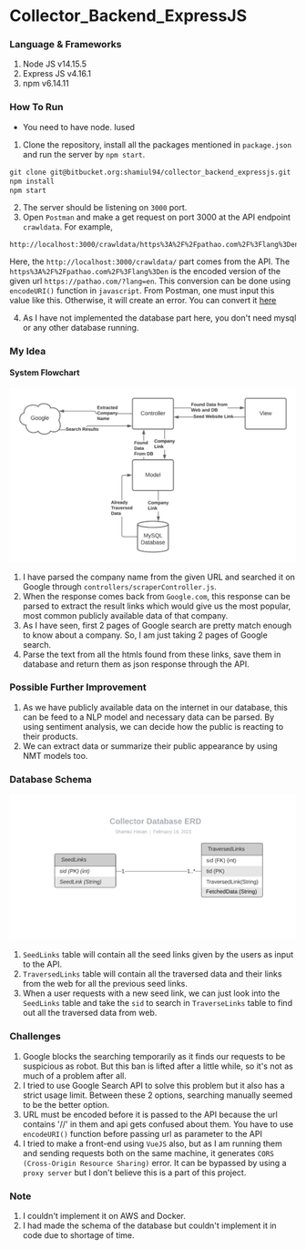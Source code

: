# Collector_Backend_ExpressJS
### Language & Frameworks
1. Node JS v14.15.5
2. Express JS v4.16.1
3. npm v6.14.11


### How To Run
* You need to have node. Iused 
1. Clone the repository, install all the packages mentioned in `package.json` and run the server by `npm start`. 
```
git clone git@bitbucket.org:shamiul94/collector_backend_expressjs.git
npm install
npm start
```
2. The server should be listening on `3000` port. 
3. Open `Postman` and make a get request on port 3000 at the API endpoint `crawldata`. For example, 
```
http://localhost:3000/crawldata/https%3A%2F%2Fpathao.com%2F%3Flang%3Den
``` 
Here, the `http://localhost:3000/crawldata/` part comes from the API. 
The `https%3A%2F%2Fpathao.com%2F%3Flang%3Den` is the encoded version of the given url `https://pathao.com/?lang=en`. This conversion can be done using `encodeURI()` function in `javascript`. From Postman, one must input this value like this. Otherwise, it will create an error. You can convert it [here](https://www.w3schools.com/jsref/jsref_encodeuri.asp)

4. As I have not implemented the database part here, you don't need mysql or any other database running. 

### My Idea
#### System Flowchart 
![](images\flowchart.png)

1. I have parsed the company name from the given URL and searched it on Google through `controllers/scraperController.js`. 
2. When the response comes back from `Google.com`, this response can be parsed to extract the result links which would give us the most popular, most common publicly available data of that company. 
3. As I have seen, first 2 pages of Google search are pretty match enough to know about a company. So, I am just taking 2 pages of Google search. 
4. Parse the text from all the htmls found from these links, save them in database and return them as json response through the API. 


### Possible Further Improvement
1. As we have publicly available data on the internet in our database, this can be feed to a NLP model and necessary data can be parsed. By using sentiment analysis, we can decide how the public is reacting to their products. 
2. We can extract data or summarize their public appearance by using NMT models too. 

### Database Schema
![](images\erd.png)
1. `SeedLinks` table will contain all the seed links given by the users as input to the API. 
2. `TraversedLinks` table will contain all the traversed data and their links from the web for all the previous seed links. 
3. When a user requests with a new seed link, we can just look into the `SeedLinks` table and take the `sid` to search in `TraverseLinks` table to find out all the traversed data from web. 

### Challenges
1. Google blocks the searching temporarily as it finds our requests to be suspicious as robot. But this ban is lifted after a little while, so it's not as much of a problem after all. 
2. I tried to use Google Search API to solve this problem but it also has a strict usage limit. Between these 2 options, searching manually seemed to be the better option. 
3. URL must be encoded before it is passed to the API because the url contains '//' in them and api gets confused about them. You have to use `encodeURI()` function before passing url as parameter to the API
4. I tried to make a front-end using `VueJS` also, but as I am running them and sending requests both on the same machine, it generates `CORS (Cross-Origin Resource Sharing)` error. It can be bypassed by using a `proxy server` but I don't believe this is a part of this project.  

### Note
1. I couldn't implement it on AWS and Docker. 
2. I had made the schema of the database but couldn't implement it in code due to shortage of time. 
